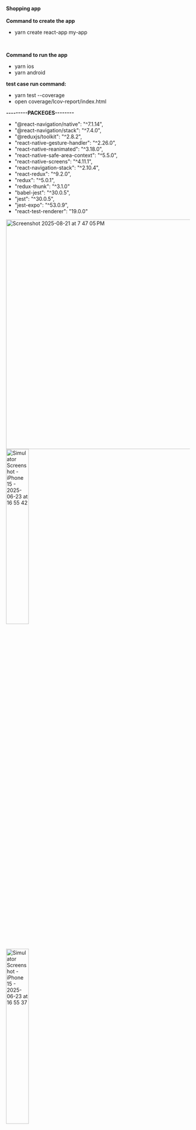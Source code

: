 **Shopping app**
<br/>
<br/>
**Command to create the app**
- yarn create react-app my-app
<br/>

**Command to run the app**

- yarn ios
- yarn android

**test case run command:**
- yarn test --coverage  
- open coverage/lcov-report/index.html


**---------PACKEGES--------**
- "@react-navigation/native": "^7.1.14",
- "@react-navigation/stack": "^7.4.0",
- "@reduxjs/toolkit": "^2.8.2",
- "react-native-gesture-handler": "^2.26.0",
- "react-native-reanimated": "^3.18.0",
- "react-native-safe-area-context": "^5.5.0",
- "react-native-screens": "^4.11.1",
- "react-navigation-stack": "^2.10.4",
- "react-redux": "^9.2.0",
- "redux": "^5.0.1",
- "redux-thunk": "^3.1.0"
- "babel-jest": "^30.0.5",
- "jest": "^30.0.5",
- "jest-expo": "^53.0.9",
- "react-test-renderer": "19.0.0"

<img width="1488" height="627" alt="Screenshot 2025-08-21 at 7 47 05 PM" src="https://github.com/user-attachments/assets/ccbf121e-1eed-4d0a-9617-aeb9a8396749" />

<br/>
<img width=35% height=35% alt="Simulator Screenshot - iPhone 15 - 2025-06-23 at 16 55 42" src="https://github.com/user-attachments/assets/e6d2f833-d09b-4787-be96-29528b1eebf3" />


<br/>

<img width=35% height=35% alt="Simulator Screenshot - iPhone 15 - 2025-06-23 at 16 55 37" src="https://github.com/user-attachments/assets/b1828708-6dc8-473e-b6f6-94939d74563b" />


<br/>

<img width=35% height=35% alt="Simulator Screenshot - iPhone 15 - 2025-06-23 at 16 55 28" src="https://github.com/user-attachments/assets/4bf255b6-3165-4878-a9ac-b187e3475289" />

<br/>
<img width=35% height=35% alt="Simulator Screenshot - iPhone 15 - 2025-06-23 at 16 55 24" src="https://github.com/user-attachments/assets/b16a0701-fa57-4b3b-b52c-020f533d7ac9" />








